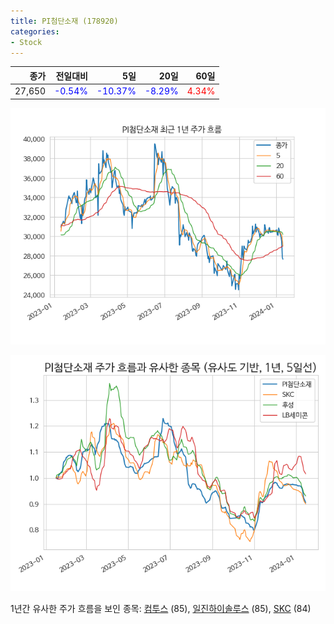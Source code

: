 ```yaml
---
title: PI첨단소재 (178920)
categories:
- Stock
---
```


|종가|전일대비|5일|20일|60일|
|---:|-------:|--:|---:|---:|
|27,650|<span style="color: blue">-0.54%</span>|<span style="color: blue">-10.37%</span>|<span style="color: blue">-8.29%</span>|<span style="color: red">4.34%</span>|


<!-- more -->

![178920](/assets/images/stock/178920.png)

![178920](/assets/images/stock/178920_sim.png)

1년간 유사한 주가 흐름을 보인 종목:
[컴투스](/stock/078340/) (85),
[일진하이솔루스](/stock/271940/) (85),
[SKC](/stock/011790/) (84)